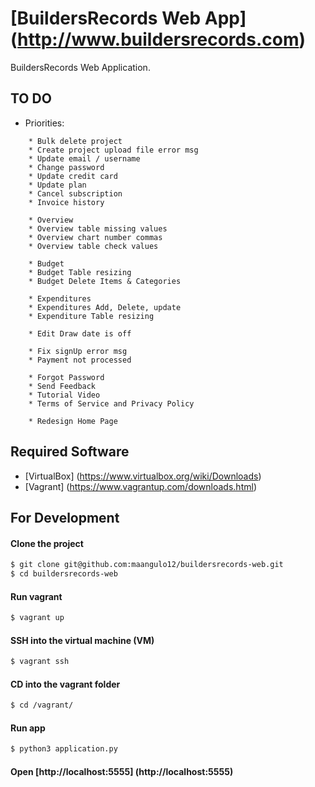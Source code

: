 # [BuildersRecords Web App] (http://www.buildersrecords.com)

BuildersRecords Web Application.

## TO DO

+ Priorities:
```
    * Bulk delete project
    * Create project upload file error msg
    * Update email / username
    * Change password
    * Update credit card
    * Update plan
    * Cancel subscription
    * Invoice history

    * Overview
    * Overview table missing values
    * Overview chart number commas
    * Overview table check values

    * Budget
    * Budget Table resizing
    * Budget Delete Items & Categories

    * Expenditures
    * Expenditures Add, Delete, update
    * Expenditure Table resizing

    * Edit Draw date is off

    * Fix signUp error msg
    * Payment not processed

    * Forgot Password
    * Send Feedback
    * Tutorial Video
    * Terms of Service and Privacy Policy

    * Redesign Home Page
```

## Required Software

+ [VirtualBox] (https://www.virtualbox.org/wiki/Downloads)
+ [Vagrant] (https://www.vagrantup.com/downloads.html)

## For Development

#### Clone the project
>
```bash
$ git clone git@github.com:maangulo12/buildersrecords-web.git
$ cd buildersrecords-web
```

#### Run vagrant
>
```bash
$ vagrant up    
```

#### SSH into the virtual machine (VM)
>
```bash
$ vagrant ssh
```

#### CD into the vagrant folder
>
```bash
$ cd /vagrant/
```

#### Run app
>
```bash
$ python3 application.py    
```

#### Open [http://localhost:5555] (http://localhost:5555)
